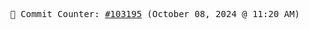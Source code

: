 <p align="center">
    <samp>
        📮 Commit Counter: <a href="https://github.com/Javascript-void0/Javascript-void0/commits/main">#103195</a> (October 08, 2024 @ 11:20 AM)
    </samp>
</p>